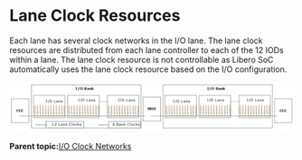 # Lane Clock Resources

Each lane has several clock networks in the I/O lane. The lane clock resources are distributed from each lane controller to each of the 12 IODs within a lane. The lane clock resource is not controllable as Libero SoC automatically uses the lane clock resource based on the I/O configuration.

![](GUID-E9D1E08C-3A1C-4C81-8EFA-02CCFA431FB6-low.png "Distribution of the Lane Clock")

**Parent topic:**[I/O Clock Networks](GUID-977E0649-932F-443C-867E-A85343F2F11B.md)


